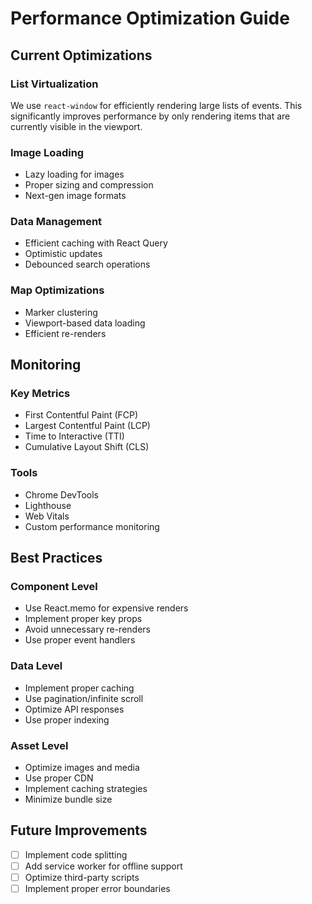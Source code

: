 # Performance Optimization Guide

## Current Optimizations

### List Virtualization
We use `react-window` for efficiently rendering large lists of events. This significantly improves performance by only rendering items that are currently visible in the viewport.

### Image Loading
- Lazy loading for images
- Proper sizing and compression
- Next-gen image formats

### Data Management
- Efficient caching with React Query
- Optimistic updates
- Debounced search operations

### Map Optimizations
- Marker clustering
- Viewport-based data loading
- Efficient re-renders

## Monitoring

### Key Metrics
- First Contentful Paint (FCP)
- Largest Contentful Paint (LCP)
- Time to Interactive (TTI)
- Cumulative Layout Shift (CLS)

### Tools
- Chrome DevTools
- Lighthouse
- Web Vitals
- Custom performance monitoring

## Best Practices

### Component Level
- Use React.memo for expensive renders
- Implement proper key props
- Avoid unnecessary re-renders
- Use proper event handlers

### Data Level
- Implement proper caching
- Use pagination/infinite scroll
- Optimize API responses
- Use proper indexing

### Asset Level
- Optimize images and media
- Use proper CDN
- Implement caching strategies
- Minimize bundle size

## Future Improvements
- [ ] Implement code splitting
- [ ] Add service worker for offline support
- [ ] Optimize third-party scripts
- [ ] Implement proper error boundaries